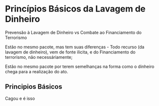 # Princípios Básicos da Lavagem de Dinheiro

Prevensão à Lavagem de Dinheiro vs Combate ao Financiamento do Terrorismo

Estão no mesmo pacote, mas tem suas diferenças
    - Todo recurso (da lavagem de dinheiro), vem de fonte ilicita, e do Financiamento do terrorismo, não necessáriamente;


Estão no mesmo pacote por terem semelhanças na forma como o dinheiro chega para a realização do ato. 

## Principios Básicos

Cagou e é isso


